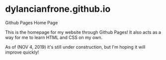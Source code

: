 # dylancianfrone.github.io
Github Pages Home Page

This is the homepage for my website through Github Pages!
It also acts as a way for me to learn HTML and CSS on my own.

As of (NOV 4, 2019) it's still under construction, but I'm hoping it will improve quickly!

